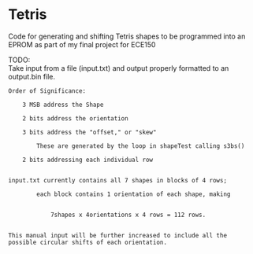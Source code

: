 # Tetris
Code for generating and shifting Tetris shapes to be programmed into an EPROM as part of my final project for ECE150

TODO: 	
	Take input from a file (input.txt) and output properly formatted to an output.bin file.
	
	Order of Significance:
	
		3 MSB address the Shape
	
		2 bits address the orientation
	
		3 bits address the "offset," or "skew" 
	
			These are generated by the loop in shapeTest calling s3bs()
	
		2 bits addressing each individual row


	input.txt currently contains all 7 shapes in blocks of 4 rows; 

			each block contains 1 orientation of each shape, making 


				7shapes x 4orientations x 4 rows = 112 rows.


	This manual input will be further increased to include all the possible circular shifts of each orientation.